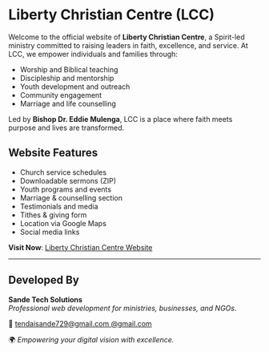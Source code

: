 # Liberty Christian Centre (LCC)

Welcome to the official website of **Liberty Christian Centre**, a Spirit-led ministry committed to raising leaders in faith, excellence, and service. At LCC, we empower individuals and families through:

- Worship and Biblical teaching  
- Discipleship and mentorship  
- Youth development and outreach  
- Community engagement  
- Marriage and life counselling  

Led by **Bishop Dr. Eddie Mulenga**, LCC is a place where faith meets purpose and lives are transformed.

##  Website Features

- Church service schedules
- Downloadable sermons (ZIP)
- Youth programs and events
- Marriage & counselling section
- Testimonials and media
- Tithes & giving form
- Location via Google Maps
- Social media links

 **Visit Now**: [Liberty Christian Centre Website](LCC.html)

---

##  Developed By

**Sande Tech Solutions**  
_Professional web development for ministries, businesses, and NGOs._

📧 [tendaisande729@gmail.com @gmail.com](mailto:tendaisande729@gmail.com)

🌍 *Empowering your digital vision with excellence.*
